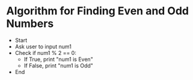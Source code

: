 # Algorithm for Finding Even and Odd Numbers

- Start
- Ask user to input num1
- Check if num1 % 2 == 0:
  - If True, print "num1 is Even"
  - If False, print "num1 is Odd"
- End
